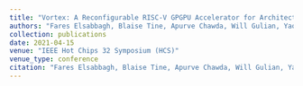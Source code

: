 ```yaml
---
title: "Vortex: A Reconfigurable RISC-V GPGPU Accelerator for Architecture Research (POSTER)"
authors: "Fares Elsabbagh, Blaise Tine, Apurve Chawda, Will Gulian, Yaotian Feng, Priyadarshini Roshan, Ethan Lyons, Lingjun Zhu, Sung Kyu Lim, Hyesoon Kim"
collection: publications
date: 2021-04-15
venue: "IEEE Hot Chips 32 Symposium (HCS)"
venue_type: conference
citation: "Fares Elsabbagh, Blaise Tine, Apurve Chawda, Will Gulian, Yaotian Feng, Priyadarshini Roshan, Ethan Lyons, Lingjun Zhu, Sung Kyu Lim, Hyesoon Kim. Vortex: A Reconfigurable RISC-V GPGPU Accelerator for Architecture Research (POSTER). In Proceedings of the 2020 IEEE Hot Chips 32 Symposium (HCS)"
---
```

